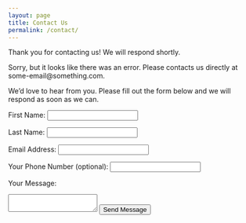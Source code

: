 ```yaml
---
layout: page
title: Contact Us
permalink: /contact/
---
```



<div id="submit-message">
  <p class="success-text">Thank you for contacting us!  We will respond shortly.</p>
  <p class="error-text">Sorry, but it looks like there was an error.  Please contacts us directly at some-email@something.com.</p>
</div>

<form id="contact-form" action="https://formspree.io/jdauriemma+junk@gmail.com" method="post">
  <p>We’d love to hear from you.  Please fill out the form below and we will respond as soon as we can.</p>

  <label for="first-name">First Name:</label>
  <input type="text" id="first-name" name="first-name">

  <label for="last-name">Last Name:</label>
  <input type="text" id="last-name" name="last-name">

  <label for="email">Email Address:</label>
  <input type="email" id="email" name="email">

  <label for="phone">Your Phone Number (optional):</label>
  <input type="tel" id="phone" name="phone">

  <label for="body">Your Message:</label>
  <textarea id="body" name="body"></textarea>

  <input type="submit" value="Send Message">
</form>
